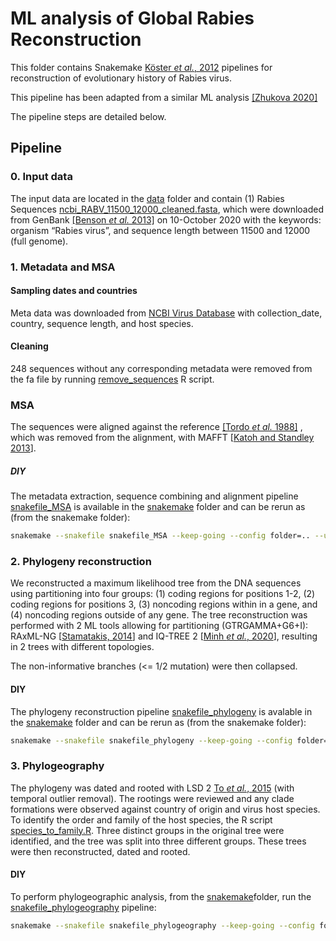 # ML analysis of Global Rabies Reconstruction

This folder contains Snakemake [Köster *et al.*, 2012](https://doi.org/10.1093/bioinformatics/bts480) pipelines
for reconstruction of evolutionary history of Rabies virus.

This pipeline has been adapted from a similar ML analysis [[Zhukova 2020]](https://github.com/evolbioinfo/zika_Vietnam)

The pipeline steps are detailed below.

## Pipeline

### 0. Input data
The input data are located in the [data](data) folder and contain (1) Rabies Sequences
 [ncbi_RABV_11500_12000_cleaned.fasta](data/ncbi_RABV_11500_12000_cleaned.fasta),
which were downloaded from GenBank [[Benson *et al.* 2013]](https://www.ncbi.nlm.nih.gov/pubmed/23193287)
on 10-October 2020 with the keywords: organism “Rabies virus”, and sequence length between 11500 and 12000 (full genome).


### 1. Metadata and MSA
#### Sampling dates and countries
Meta data was downloaded from [NCBI Virus Database](https://www.ncbi.nlm.nih.gov/labs/virus/vssi/#/) with collection_date, country, sequence length, and 
host species.

#### Cleaning
248 sequences without any corresponding metadata were removed from the fa file 
by running [remove_sequences](snakemake/r/remove_sequences.R) R script. 

### MSA

The sequences were aligned against the reference [[Tordo *et al.* 1988]](https://pubmed.ncbi.nlm.nih.gov/3407152/) 
, which was removed from the alignment, with MAFFT [[Katoh and Standley 2013](https://academic.oup.com/mbe/article/30/4/772/1073398)].

##### *DIY*

The metadata extraction, sequence combining and alignment pipeline [snakefile_MSA](snakemake/snakefile_MSA)
is available in the [snakemake](snakemake) folder and can be rerun as (from the snakemake folder):
```bash
snakemake --snakefile snakefile_MSA --keep-going --config folder=.. --use-singularity -singularity-args "--home ~"
```

### 2. Phylogeny reconstruction
We reconstructed a maximum likelihood tree from the DNA sequences using partitioning into four groups: (1) coding 
regions for positions 1-2, (2) coding regions for positions 3, (3) noncoding regions within in a gene, and (4)
noncoding regions outside of any gene. 
The tree reconstruction was performed with 2 ML tools allowing for partitioning (GTRGAMMA+G6+I):
RAxML-NG [[Stamatakis, 2014](https://doi.org/10.1093/bioinformatics/btu033)] and IQ-TREE 2 [[Minh *et al.*, 2020](https://doi.org/10.1093/molbev/msaa015)],
resulting in 2 trees with different topologies.

The non-informative branches (<= 1/2 mutation) were then collapsed.

#### DIY
The phylogeny reconstruction pipeline [snakefile_phylogeny](snakemake/snakefile_phylogeny) is avalable in the [snakemake](snakemake) folder and can be rerun as (from the snakemake folder):
```bash
snakemake --snakefile snakefile_phylogeny --keep-going --config folder=.. --use-singularity -singularity-args "--home ~"
```
### 3. Phylogeography
The phylogeny was dated and rooted with LSD 2 [To *et al.*, 2015](https://academic.oup.com/sysbio/article/65/1/82/2461506) (with temporal outlier removal).
The rootings were reviewed and any clade formations were observed against country of origin and virus host species.
To identify the order and family of the host species, the R script [species_to_family.R](snakemake/r/species_to_family). Three
distinct groups in the original tree were identified, and the tree was split into three different groups. These
trees were then reconstructed, dated and rooted. 


#### DIY
To perform phylogeographic analysis, from the [snakemake](snakemake)folder, run the [snakefile_phylogeography](snakemake/snakefile_phylogeography) pipeline:
```bash
snakemake --snakefile snakefile_phylogeography --keep-going --config folder=.. --use-singularity --singularity-args "--home ~"
```
